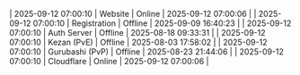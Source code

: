 | 2025-09-12 07:00:10 | Website | Online | 2025-09-12 07:00:06 |
| 2025-09-12 07:00:10 | Registration | Offline | 2025-09-09 16:40:23 |
| 2025-09-12 07:00:10 | Auth Server | Offline | 2025-08-18 09:33:31 |
| 2025-09-12 07:00:10 | Kezan (PvE) | Offline | 2025-08-03 17:58:02 |
| 2025-09-12 07:00:10 | Gurubashi (PvP) | Offline | 2025-08-23 21:44:06 |
| 2025-09-12 07:00:10 | Cloudflare | Online | 2025-09-12 07:00:06 |
